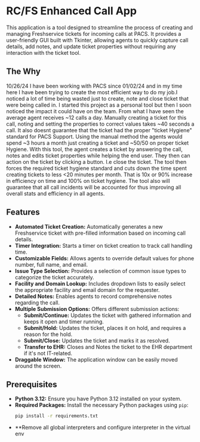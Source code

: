 # RC/FS Enhanced Call App

This application is a tool designed to streamline the process of creating and managing Freshservice tickets for
    incoming calls at PACS. It provides a user-friendly GUI built with Tkinter, allowing agents to quickly capture call
    details, add notes, and update ticket properties without requiring any interaction with the ticket tool.

## The Why
10/26/24
I have been working with PACS since 01/02/24 and in my time here I have been trying to create the most efficient way
    to do my job.I noticed a lot of time being wasted just to create, note and close ticket that were being called in.
    I started this project as a personal tool but then I soon noticed the impact it could have on the team. From what
    I have seen the average agent receives ~12 calls a day. Manually creating a ticket for this call, noting and setting
    the properties to correct values takes ~40 seconds a call. It also doesnt guarantee that the ticket had the proper
    "ticket Hygiene" standard for PACS Support. Using the manual method the agents would spend ~3 hours a month just
    creating a ticket and ~50/50 on proper ticket Hygiene. With this tool, the agent creates a ticket by answering the
    call, notes and edits ticket properties while helping the end user. They then can action on the ticket by clicking
    a button. I.e close the ticket. The tool then forces the required ticket hygiene standard and cuts down the time
    spent creating tickets to less <20 minutes per month. That is 10x or 90% increase in efficiency on time and 100%
    on ticket hygiene. The tool also will guarantee that all call incidents will be accounted for thus improving all
    overall stats and efficiency in all agents.

## Features

* **Automated Ticket Creation:** Automatically generates a new Freshservice ticket with pre-filled information based on
    incoming call details.
* **Timer Integration:** Starts a timer on ticket creation to track call handling time.
* **Customizable Fields:** Allows agents to override default values for phone number, full name, and email.
* **Issue Type Selection:** Provides a selection of common issue types to categorize the ticket accurately.
* **Facility and Domain Lookup:** Includes dropdown lists to easily select the appropriate facility and email domain for
    the requester.
* **Detailed Notes:** Enables agents to record comprehensive notes regarding the call.
* **Multiple Submission Options:** Offers different submission actions:
    * **Submit/Continue:** Updates the ticket with gathered information and keeps it open and timer running.
    * **Submit/Hold:**  Updates the ticket, places it on hold, and requires a reason for the hold.
    * **Submit/Close:** Updates the ticket and marks it as resolved.
    * **Transfer to EHR:**  Closes and Notes the ticket to the EHR department if it's not IT-related.
* **Draggable Window:** The application window can be easily moved around the screen.

## Prerequisites

* **Python 3.12:** Ensure you have Python 3.12 installed on your system.
* **Required Packages:** Install the necessary Python packages using `pip`:
  ```bash in the active virtual env.
  pip install -r requirements.txt
* **Remove all global interpreters and configure interpreter in the virtual env
